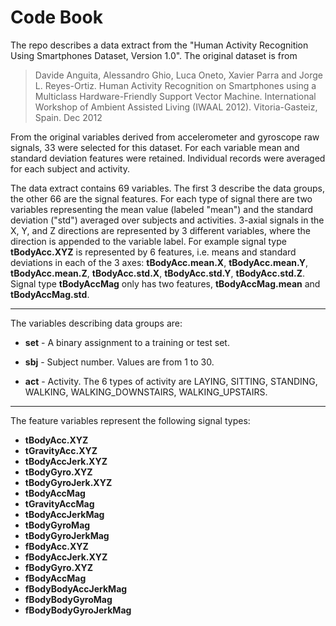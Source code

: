 # Code Book

The repo describes a data extract from the "Human Activity Recognition Using Smartphones Dataset, Version 1.0". The original dataset is from

> Davide Anguita, Alessandro Ghio, Luca Oneto, Xavier Parra and Jorge L. Reyes-Ortiz. Human Activity Recognition on Smartphones using a Multiclass Hardware-Friendly Support Vector Machine. International Workshop of Ambient Assisted Living (IWAAL 2012). Vitoria-Gasteiz, Spain. Dec 2012

From the original variables derived from accelerometer and gyroscope raw signals, 33 were selected for this dataset. For each variable mean and standard deviation features were retained. Individual records were averaged for each subject and activity.

The data extract contains 69 variables. The first 3 describe the data groups, the other 66 are the signal features. For each type of signal there are two variables representing the mean value (labeled "mean") and the standard deviation ("std") averaged over subjects and activities. 3-axial signals in the X, Y, and Z directions are represented by 3 different variables, where the direction is appended to the variable label. For example signal type __tBodyAcc.XYZ__ is represented by 6 features, i.e. means and standard deviations in each of the 3 axes: __tBodyAcc.mean.X__, __tBodyAcc.mean.Y__, __tBodyAcc.mean.Z__, __tBodyAcc.std.X__, __tBodyAcc.std.Y__, __tBodyAcc.std.Z__. Signal type __tBodyAccMag__ only has two features, __tBodyAccMag.mean__ and __tBodyAccMag.std__.

---

The variables describing data groups are:

* __set__ - A binary assignment to a training or test set.

* __sbj__ - Subject number. Values are from 1 to 30.

* __act__ - Activity. The 6 types of activity are LAYING, SITTING, STANDING, WALKING, WALKING\_DOWNSTAIRS, WALKING\_UPSTAIRS.

---

The feature variables represent the following signal types:

* __tBodyAcc.XYZ__
* __tGravityAcc.XYZ__
* __tBodyAccJerk.XYZ__
* __tBodyGyro.XYZ__
* __tBodyGyroJerk.XYZ__
* __tBodyAccMag__
* __tGravityAccMag__
* __tBodyAccJerkMag__
* __tBodyGyroMag__
* __tBodyGyroJerkMag__
* __fBodyAcc.XYZ__
* __fBodyAccJerk.XYZ__
* __fBodyGyro.XYZ__
* __fBodyAccMag__
* __fBodyBodyAccJerkMag__
* __fBodyBodyGyroMag__
* __fBodyBodyGyroJerkMag__

